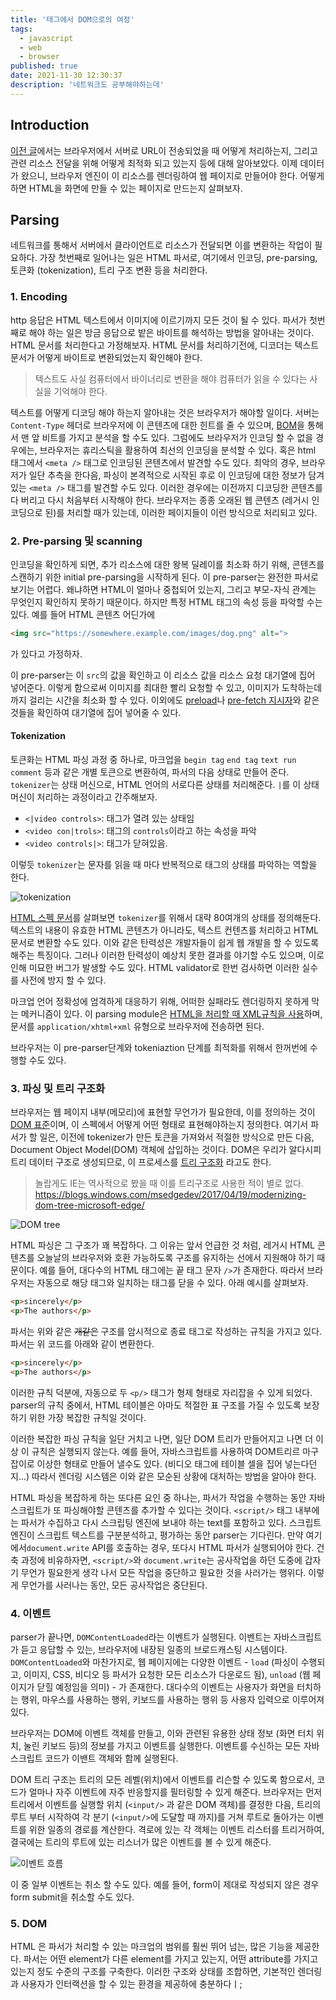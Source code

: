 ```yaml
---
title: '태그에서 DOM으로의 여정'
tags:
  - javascript
  - web
  - browser
published: true
date: 2021-11-30 12:30:37
description: '네트워크도 공부해야하는데'
---
```


## Introduction

[이전 글](/2021/11/journey-from-server-to-client)에서는 브라우저에서 서버로 URL이 전송되었을 때 어떻게 처리하는지, 그리고 관련 리소스 전달을 위해 어떻게 최적화 되고 있는지 등에 대해 알아보았다. 이제 데이터가 왔으니, 브라우저 엔진이 이 리소스를 렌더링하여 웹 페이지로 만들어야 한다. 어떻게 하면 HTML을 화면에 만들 수 있는 페이지로 만드는지 살펴보자.

## Parsing

네트워크를 통해서 서버에서 클라이언트로 리소스가 전달되면 이를 변환하는 작업이 필요하다. 가장 첫번째로 일어나는 일은 HTML 파서로, 여기에서 인코딩, pre-parsing, 토큰화 (tokenization), 트리 구조 변환 등을 처리한다.

### 1. Encoding

http 응답은 HTML 텍스트에서 이미지에 이르기까지 모든 것이 될 수 있다. 파서가 첫번째로 해야 하는 일은 방금 응답으로 밭은 바이트를 해석하는 방법을 알아내는 것이다. HTML 문서를 처리한다고 가정해보자. HTML 문서를 처리하기전에, 디코더는 텍스트 문서가 어떻게 바이트로 변환되었는지 확인해야 한다.

> 텍스트도 사실 컴퓨터에서 바이너리로 변환을 해야 컴퓨터가 읽을 수 있다는 사실을 기억해야 한다.

텍스트를 어떻게 디코딩 해야 하는지 알아내는 것은 브라우저가 해야할 일이다. 서버는 `Content-Type` 헤더로 브라우저에 이 콘텐츠에 대한 힌트를 줄 수 있으며, [BOM](https://en.wikipedia.org/wiki/Byte_order_mark)을 통해서 맨 앞 비트를 가지고 분석을 할 수도 있다. 그럼에도 브라우저가 인코딩 할 수 없을 경우에는, 브라우저는 휴리스틱을 활용하여 최선의 인코딩을 분석할 수 있다. 혹은 html 태그에서 `<meta />` 태그로 인코딩된 콘텐츠에서 발견할 수도 있다. 최악의 경우, 브라우저가 일단 추측을 한다음, 파싱이 본격적으로 시작된 후로 이 인코딩에 대한 정보가 담겨있는 `<meta />` 태그를 발견할 수도 있다. 이러한 경우에는 이전까지 디코딩한 콘텐츠를 다 버리고 다시 처음부터 시작해야 한다. 브라우저는 종종 오래된 웹 콘텐츠 (레거시 인코딩으로 된)를 처리할 때가 있는데, 이러한 페이지들이 이런 방식으로 처리되고 있다.

### 2. Pre-parsing 및 scanning

인코딩을 확인하게 되면, 추가 리소스에 대한 왕복 딜레이를 최소화 하기 위해, 콘텐츠를 스캔하기 위한 initial pre-parsing을 시작하게 된다. 이 pre-parser는 완전한 파서로 보기는 어렵다. 왜냐하면 HTML이 얼마나 중첩되어 있는지, 그리고 부모-자식 관계는 무엇인지 확인하지 못하기 때문이다. 하지만 특정 HTML 태그의 속성 등을 파악할 수는 있다. 예를 들어 HTML 콘텐츠 어딘가에

```html
<img src="https://somewhere.example.com/images/dog.png" alt=">
```

가 있다고 가정하자.

이 pre-parser는 이 `src`의 값을 확인하고 이 리소스 값을 리소스 요청 대기열에 집어 넣어준다. 이렇게 함으로써 이미지를 최대한 빨리 요청할 수 있고, 이미지가 도착하는데 까지 걸리는 시간을 최소화 할 수 있다. 이외에도 [preload](https://developer.mozilla.org/en-US/docs/Web/HTML/Preloading_content)나 [pre-fetch 지시자](https://developer.mozilla.org/en-US/docs/Web/HTTP/Link_prefetching_FAQ)와 같은 것들을 확인하여 대기열에 집어 넣어줄 수 있다.

#### Tokenization

토큰화는 HTML 파싱 과정 중 하나로, 마크업을 `begin tag` `end tag` `text run` `comment` 등과 같은 개별 토큰으로 변환하여, 파서의 다음 상태로 만들어 준다. `tokenizer`는 상태 머신으로, HTML 언어의 서로다른 상태를 처리해준다. `|`를 이 상태 머신이 처리하는 과정이라고 간주해보자.

- `<|video controls>`: 태그가 열려 있는 상태임
- `<video con|trols>`: 태그의 `controls`이라고 하는 속성을 파악
- `<video controls|>`: 태그가 닫혀있음.

이렇듯 `tokenizer`는 문자를 읽을 때 마다 반복적으로 태그의 상태를 파악하는 역할을 한다.

![tokenization](https://i0.wp.com/alistapart.com/wp-content/uploads/2018/10/fig2.png?w=960&ssl=1)

[HTML 스펙 문서](https://html.spec.whatwg.org/multipage/parsing.html)를 살펴보면 `tokenizer`를 위해서 대략 80여개의 상태를 정의해둔다. 텍스트의 내용이 유효한 HTML 콘텐츠가 아니라도, 텍스트 컨텐츠를 처리하고 HTML 문서로 변환할 수도 있다. 이와 같은 탄력성은 개발자들이 쉽게 웹 개발을 할 수 있도록 해주는 특징이다. 그러나 이러한 탄력성이 예상치 못한 결과를 야기할 수도 있으며, 이로 인해 미묘한 버그가 발생할 수도 있다. HTML validator로 한번 검사하면 이러한 실수를 사전에 방지 할 수 있다.

마크업 언어 정확성에 엄격하게 대응하기 위해, 어떠한 실패라도 렌더링하지 못하게 막는 메커니즘이 있다. 이 parsing module은 [HTML을 처리할 때 XML규칙을 사용](https://en.wikipedia.org/wiki/XHTML)하며, 문서를 `application/xhtml+xml` 유형으로 브라우저에 전송하면 된다.

브라우저는 이 pre-parser단계와 tokeniaztion 단계를 최적화를 위해서 한꺼번에 수행할 수도 있다.

### 3. 파싱 및 트리 구조화

브라우저는 웹 페이지 내부(메모리)에 표현할 무언가가 필요한데, 이를 정의하는 것이 [DOM 표준](https://dom.spec.whatwg.org/)이며, 이 스펙에서 어떻게 어떤 형태로 표현해야하는지 정의한다. 여기서 파서가 할 일은, 이전에 tokenizer가 만든 토큰을 가져와서 적절한 방식으로 만든 다음, Document Object Model(DOM) 객체에 삽입하는 것이다. DOM은 우리가 알다시피 트리 데이터 구조로 생성되므로, 이 프로세스를 [트리 구조화](<https://en.wikipedia.org/wiki/Tree_(data_structure)>) 라고도 한다.

> 놀랍게도 IE는 역사적으로 봤을 때 이를 트리구조로 사용한 적이 별로 없다. https://blogs.windows.com/msedgedev/2017/04/19/modernizing-dom-tree-microsoft-edge/

![DOM tree](https://i1.wp.com/alistapart.com/wp-content/uploads/2018/10/fig3.png?w=960&ssl=1)

HTML 파싱은 그 구조가 꽤 복잡하다. 그 이유는 앞서 언급한 것 처럼, 레거시 HTML 콘텐츠를 오늘날의 브라우저와 호환 가능하도록 구조를 유지하는 선에서 지원해야 하기 때문이다. 예를 들어, 대다수의 HTML 태그에는 끝 태그 문자 `/>`가 존재한다. 따라서 브라우저는 자동으로 해당 태그와 일치하는 태그를 닫을 수 있다. 아래 예시를 살펴보자.

```html
<p>sincerely</p>
<p>The authors</p>
```

파서는 위와 같은 ~~개같은~~ 구조를 암시적으로 종료 태그로 작성하는 규칙을 가지고 있다. 파서는 위 코드를 아래와 같이 변환한다.

```html
<p>sincerely</p>
<p>The authors</p>
```

이러한 규칙 덕분에, 자동으로 두 `<p/>` 태그가 형제 형태로 자리잡을 수 있게 되었다. parser의 규칙 중에서, HTML 테이블은 아마도 적절한 표 구조를 가질 수 있도록 보장하기 위한 가장 복잡한 규칙일 것이다.

이러한 복잡한 파싱 규칙을 일단 거치고 나면, 일단 DOM 트리가 만들어지고 나면 더 이상 이 규칙은 실행되지 않는다. 예를 들어, 자바스크립트를 사용하여 DOM트리르 마구잡이로 이상한 형태로 만들어 낼수도 있다. (비디오 태그에 테이블 셀을 집어 넣는다던지...) 따라서 렌더링 시스템은 이와 같은 모순된 상황에 대처하는 방법을 알아야 한다.

HTML 파싱을 복잡하게 하는 또다른 요인 중 하나는, 파서가 작업을 수행하는 동안 자바스크립트가 또 파싱해야할 콘텐츠를 추가할 수 있다는 것이다. `<script/>` 태그 내부에는 파서가 수집하고 다시 스크립팅 엔진에 보내야 하는 text를 포함하고 있다. 스크립트 엔진이 스크립트 텍스트를 구분분석하고, 평가하는 동안 parser는 기다린다. 만약 여기에서`document.write` API를 호출하는 경우, 또다시 HTML 파서가 실행되어야 한다. 건축 과정에 비유하자면, `<script/>`와 `document.write`는 공사작업을 하던 도중에 갑자기 무언가 필요한게 생각 나서 모든 작업을 중단하고 필요한 것을 사러가는 행위다. 이렇게 무언가를 사러나는 동안, 모든 공사작업은 중단된다.

### 4. 이벤트

parser가 끝나면, `DOMContentLoaded`라는 이벤트가 실행된다. 이벤트는 자바스크립트가 듣고 응답할 수 있는, 브라우저에 내장된 일종의 브로드캐스팅 시스템이다. `DOMContentLoaded`와 마찬가지로, 웹 페이지에는 다양한 이벤트 - `load` (파싱이 수행되고, 이미지, CSS, 비디오 등 파서가 요청한 모든 리소스가 다운로드 됨), `unload` (웹 페이지가 닫힐 예정임을 의미) - 가 존재한다. 대다수의 이벤트는 사용자가 화면을 터치하는 행위, 마우스를 사용하는 행위, 키보드를 사용하는 행위 등 사용자 입력으로 이루어져있다.

브라우저는 DOM에 이벤트 객체를 만들고, 이와 관련된 유용한 상태 정보 (화면 터치 위치, 눌린 키보드 등)의 정보를 가지고 이벤트를 실행한다. 이벤트를 수신하는 모든 자바스크립트 코드가 이밴트 객체와 함께 실행된다.

DOM 트리 구조는 트리의 모든 레벨(위치)에서 이벤트를 리슨할 수 있도록 함으로서, 코드가 얼마나 자주 이벤트에 자주 반응할지를 필터링할 수 있게 해준다. 브라우저는 먼저 트리에서 이벤트를 실행할 위치 (`<input/>` 과 같은 DOM 객체)를 결정한 다음, 트리의 루트 부터 시작하여 각 분기 (`<input/>`에 도달할 때 까지)를 거쳐 루트로 돌아가는 이벤트를 위한 일종의 경로를 계산한다. 격로에 있는 각 객체는 이벤트 리스터를 트리거하여, 결국에는 트리의 루트에 있는 리스너가 많은 이벤트를 볼 수 있게 해준다.

![이벤트 흐름](https://i0.wp.com/alistapart.com/wp-content/uploads/2018/10/fig4.png?w=960&ssl=1)

이 중 일부 이벤트는 취소 할 수도 있다. 예를 들어, form이 제대로 작성되지 않은 경우 form submit을 취소할 수도 있다.

### 5. DOM

HTML 은 파서가 처리할 수 있는 마크업의 범위를 훨씬 뛰어 넘는, 많은 기능을 제공한다. 파서는 어떤 element가 다른 element를 가지고 있는지, 어떤 attribute를 가지고 있는지 정도 수준의 구조를 구축한다. 이러한 구조와 상태를 조합하면, 기본적인 렌더링과 사용자가 인터랙션을 할 수 있는 환경을 제공하에 충분하다ㅣ;

